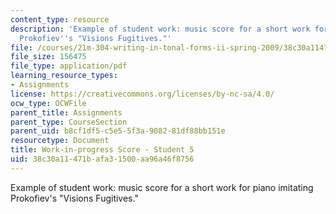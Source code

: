 ```yaml
---
content_type: resource
description: 'Example of student work: music score for a short work for piano imitating
  Prokofiev''s "Visions Fugitives."'
file: /courses/21m-304-writing-in-tonal-forms-ii-spring-2009/38c30a11471bafa31500aa96a46f8756_MIT21M_304s09_sw05.pdf
file_size: 156475
file_type: application/pdf
learning_resource_types:
- Assignments
license: https://creativecommons.org/licenses/by-nc-sa/4.0/
ocw_type: OCWFile
parent_title: Assignments
parent_type: CourseSection
parent_uid: b8cf1df5-c5e5-5f3a-9082-81df88bb151e
resourcetype: Document
title: Work-in-progress Score - Student 5
uid: 38c30a11-471b-afa3-1500-aa96a46f8756
---
```

Example of student work: music score for a short work for piano imitating Prokofiev's "Visions Fugitives."